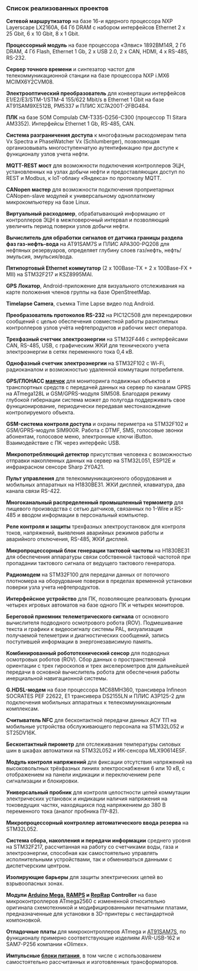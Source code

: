 ### Список реализованных проектов

**Сетевой маршрутизатор** на базе 16-и ядерного процессора NXP Layerscape LX2160A, 64 Гб DRAM с набором интерфейсов Ethernet 2 х 25 Gbit, 6 х 10 Gbit, 8 х 1 Gbit.

**Процессорный модуль** на базе процессора «Элвис» 1892ВМ14Я, 2 Гб DRAM, 4 Гб Flash, Ethernet 1 Gb, 2 х USB 2.0, 2 x CAN, HDMI, 4 x RS-485, RS-232.

**Сервер точного времени** и синтезатор частот для телекоммуникационной станции на базе процессора NXP i.MX6 MCIMX6Y2CVM08.

**Электрооптический преобразователь** для конвертации интерфейсов E1/E2/E3/STM-1/STM-4 155/622 Mbit/s в Ethernet 1 Gbit на базе AT91SAM9XE512B, PM5337 и ПЛИС XC7A200T-2FBG484.

**ПЛК** на базе SOM Compulab CM-T335-D256-C300 (процессор TI Sitara AM3352). Интерфейсы Ethernet 1 Gb, RS-485, CAN.

**Система разграничения доступа** к многофазным расходомерам типа Vx Spectra и PhaseWatcher Vx (Schlumberger), позволяющая организовывать многоступенчатую аутентификацию при доступе к функционалу узлов учета нефти.

**MQTT-REST мост** для возможности подключения контроллеров ЭЦН, установленных на узлах добычи нефти и предоставляющих доступ по REST и Modbus, к IoT-облаку «Яндекса» по протоколу MQTT.

**CANopen мастер** для возможности подключения проприетарных CANopen-slave модулей к универсальному одноплатному микрокомпьютеру на базе Linux.

**Виртуальный расходомер**, обрабатывающий информацию от контроллеров ЭЦН в межповерочный интервал и позволяющий увеличить период поверки узлов добычи нефти.

**Вычислитель для обработки сигналов от датчика границы раздела фаз газ-нефть-вода** на AT91SAM7S и ПЛИС APA300-PQ208 для нефтяных резервуаров, определяет глубину слоев газ/нефть, нефть/эмульсия, эмульсия/вода.

**Пятипортовый Ethernet коммутатор** (2 x 100Base-TX + 2 x 100Base-FX + MII) на STM32F217 и KSZ8995MAI.

**GPS Локатор**, Android-приложение для визуального отслеживания на карте положения членов группы на базе OpenStreetMap.

**Timelapse Camera**, съемка Time Lapse видео под Android.

**Преобразователь протоколов RS-232** на PIC12C508 для перекодировки сообщений с целью обеспечения совместной работы разнотипных контроллеров узлов учёта нефтепродуктов и рабочих мест оператора.

**Трехфазный счетчик электроэнергии** на STM32F446 с интерфейсами CAN, RS-485, USB, с графическим ЖКИ для технического учета электроэнергии в сетях переменного тока 0,4 кВ.

**Однофазный счетчик электроэнергии** на STM32F102 с Wi-Fi, радиоканалом и возможностью удаленной коммутации потребителя.

**GPS/ГЛОНАСС [маячок](https://raw.githubusercontent.com/amaargiru/cv/refs/heads/master/pics/completed_projects/gsm_tracker/GPS_GSM_Tracker.pcb.top.png)** для мониторинга подвижных объектов и транспортных средств с передачей данных на сервер по каналам GPRS на ATmega128L и GSM/GPRS-модуля SIM508. Благодаря режиму глубокой гибернации система может до полугода поддерживать свое функционирование, периодически передавая местонахождение контролируемого объекта.

**GSM-система контроля доступа** и охраны периметра на STM32F102 и GSM/GPRS-модуля SIM900R. Работа с DTMF, SMS, голосовые звонки абонентам, голосовое меню, электронные ключи iButton. Взаимодействие с ПК через интерфейс USB.

**Микропотребляющий детектор** присутствия человека с возможностью отправки накопленных данных на сервер на STM32L051, ESP12E и инфракрасном сенсоре Sharp 2Y0A21.

**Пульт управления** для телекоммуникационного оборудования и мобильных аппаратных на Н1830ВЕ31. ЖКИ дисплей, клавиатура, два канала связи RS-422.

**Многоканальный распределенный промышленный термометр** для пищевого производства с сетью датчиков, связанных по 1-Wire и RS-485 и вводом информации в персональный компьютер.

**Реле контроля и защиты** трехфазных электроустановок для контроля токов, напряжений, выявления аварийных режимов работы и аварийного отключения, RS-485, ЖКИ дисплей.

**Микропроцессорный блок генерации тактовой частоты** на Н1830ВЕ31 для обеспечения аппаратуры связи собственной тактовой частотой при пропадании тактового сигнала от ведущего тактового генератора.

**Радиомодем** на STM32F100 для передачи данных от поточного плотномера на оборудование поверки в пределах временной установки поверки узла учета нефтепродуктов.

**Интерфейсное устройство** для ПК, позволяющее реализовать функции четырех игровых автоматов на базе одного ПК и четырех мониторов.

**Береговой приемник телеметрического сигнала** от основного вычислителя подводного осмотрового робота (ROV). Подмешивание текста и графики к видеосигналу системы PAL, визуализация получаемой телеметрии и диагностических сообщений, запись поступившей информации в энергонезависимую память.

**Комбинированный робототехнический сенсор** для подводных осмотровых роботов (ROV). Сбор данных о пространственной ориентации с трех гироскопов и трех акселерометров для дальнейшей передачи в основной вычислитель робота для обеспечения работы инерциальной навигационной системы.

**G.HDSL-модем** на базе процессора MC68MH360, трансивера Infineon SOCRATES PEF 22622, E1 трансивера DS2155LN и ПЛИС A3P125-2 для подключения мобильных аппаратных к телекоммуникационным комплексам.

**Считыватель NFC** для бесконтактной передачи данных АСУ ТП на мобильные устройства обслуживающего персонала на STM32L052 и ST25DV16K.

**Бесконтактный пирометр** для отслеживания температуры силовых шин в шкафах автоматики на STM32L052 и ИК-сенсора MLX90614ESF.

**Модуль контроля напряжений** для фиксации отсутствия напряжений на высоковольтных трёхфазных линиях электроснабжения 6 или 10 кВ, с отображением на панели индикации и переключением реле сигнализации и блокировки.

**Универсальный пробник** для контроля целостности цепей коммутации электрических установок и индикации наличия напряжения на токоведущих частях, находящихся под напряжением до 380 В переменного тока (аналог пробника ПУ-82).

**Микропроцессорный контроллер автоматического ввода резерва** на STM32L052.

**Система сбора, накопления и передачи информации** среднего уровня на STM32F217, рассчитанная на работу со счетчиками воды, газа и электроэнергии, способная как самостоятельно управлять исполнительными устройствами, так и обмениваться данными с диспетчерским центром.

**Изолирующие барьеры** для защиты электрических цепей во взрывоопасных зонах.

**Модули [Arduino Mega](https://raw.githubusercontent.com/amaargiru/cv/refs/heads/master/pics/completed_projects/round_arduino/round_arduino_top.jpg), [RAMPS](https://raw.githubusercontent.com/amaargiru/cv/refs/heads/master/pics/completed_projects/round_ramps/ramps.jpg) и [RepRap](https://raw.githubusercontent.com/amaargiru/cv/refs/heads/master/pics/completed_projects/reprap/reprap.jpg) Controller** на базе микроконтроллеров ATmega2560 с измененной относительно оригинала схемотехникой и модифицированными печатными платами, предназначенные для установки в 3D-принтеры с нестандартной компоновкой.

**Отладочные платы** для микроконтроллеров ATmega и [AT91SAM7S](https://raw.githubusercontent.com/amaargiru/cv/refs/heads/master/pics/completed_projects/breadboard/AT91SAM7S256_Development_Board.pcb.top.png), по функционалу примерно соответствующие изделиям AVR-USB-162 и SAM7-P256 компании «Olimex».

**Импульсные [блоки питания](https://raw.githubusercontent.com/amaargiru/cv/refs/heads/master/pics/completed_projects/power_supply/switch_power_supply.jpg)**, в том числе с использованием самостоятельно рассчитанных и изготовленных трансформаторов.
